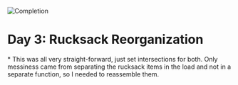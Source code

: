 
![Completion](https://img.shields.io/badge/Completed-Parts%201%20%26%202-green.svg)
<h1>Day 3: Rucksack Reorganization</h1>
* This was all very straight-forward, just set intersections for both. Only messiness came from separating the rucksack items in the load and not in a separate function, so I needed to reassemble them.